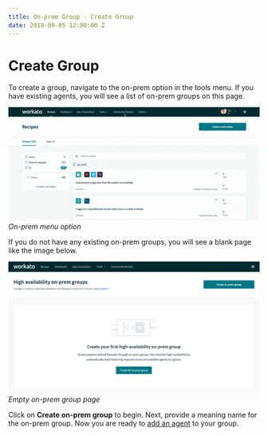```yaml
---
title: On-prem Group - Create Group
date: 2019-09-05 12:00:00 Z
---
```


# Create Group

To create a group, navigate to the on-prem option in the tools menu. If you have existing agents, you will see a list of on-prem groups on this page.

![On-prem menu option](/assets/images/on-prem/navigate-to-opa.gif)
*On-prem menu option*

If you do not have any existing on-prem groups, you will see a blank page like the image below.

![Empty on-prem group page](/assets/images/on-prem/on-prem-group-empty-state.png)
*Empty on-prem group page*

Click on **Create on-prem group** to begin. Next, provide a meaning name for the on-prem group. Now you are ready to [add an agent](/on-prem/groups/add-agent.md) to your group.
